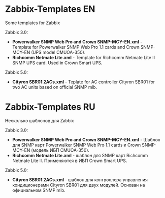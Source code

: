 # Zabbix-Templates EN
Some templates for Zabbix  
  
Zabbix 3.0:  
- **Powerwalker SNMP Web Pro and Crown SNMP-MCY-EN.xml** - Template for Powerwalker SNMP Web Pro 1.1 cards and Crown SNMP-MCY-EN (UPS model CMUOA-350).  
- **Richcomm Netmate Lite.xml** - Template for Richcomm Netmate Lite II SNMP UPS card. Used in Crown Smart UPS.  

Zabbix 5.0:
- **Cityron SBR01 2ACs.xml** - Teplate for AC controller Cityron SBR01 for two AC units based on official SNMP mib.

# Zabbix-Templates RU
Несколько шаблонов для Zabbix
  
Zabbix 3.0:  
- **Powerwalker SNMP Web Pro and Crown SNMP-MCY-EN.xml** - Шаблон для SNMP карт Powerwalker SNMP Web Pro 1.1 cards и Crown SNMP-MCY-EN (модель ИБП CMUOA-350).  
- **Richcomm Netmate Lite.xml** - шаблон для SNMP карт Richcomm Netmate Lite II. Применяются в ИБП Crown Smart UPS.

Zabbix 5.0:
- **Cityron SBR01 2ACs.xml** - шаблон для контроллера управления кондиционерами Cityron SBR01 для двух модулей. Основан на официальном SNMP mib.
